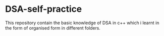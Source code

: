 # DSA-self-practice
This repository contain the basic knowledge of DSA in  c++  which i learnt in the form of organised form in different folders.  
